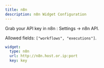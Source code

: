 ```yaml
---
title: n8n
description: n8n Widget Configuration
---
```


Grab your API key in n8n : Settings -> n8n API.

Allowed fields: `["workflows", "executions"]`.

```yaml
widget:
  type: n8n
  url: http://n8n.host.or.ip:port
  key: key
```

